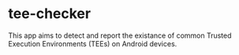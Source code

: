 tee-checker
===========

This app aims to detect and report the existance of common Trusted Execution Environments (TEEs) on Android devices.
